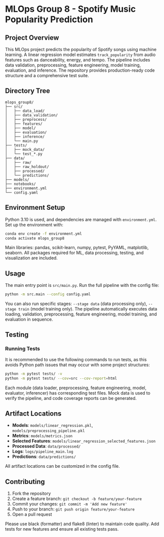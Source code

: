 # MLOps Group 8 - Spotify Music Popularity Prediction

## Project Overview
This MLOps project predicts the popularity of Spotify songs using machine learning. A linear regression model estimates `track_popularity` from audio features such as danceability, energy, and tempo. The pipeline includes data validation, preprocessing, feature engineering, model training, evaluation, and inference. The repository provides production-ready code structure and a comprehensive test suite.

## Directory Tree
```
mlops_group8/
├── src/
│   ├── data_load/
│   ├── data_validation/
│   ├── preprocess/
│   ├── features/
│   ├── model/
│   ├── evaluation/
│   ├── inference/
│   └── main.py
├── tests/
│   ├── mock_data/
│   └── test_*.py
├── data/
│   ├── raw/
│   ├── raw_holdout/
│   ├── processed/
│   └── predictions/
├── models/
├── notebooks/
├── environment.yml
└── config.yaml
```

## Environment Setup
Python 3.10 is used, and dependencies are managed with `environment.yml`. Set up the environment with:

```bash
conda env create -f environment.yml
conda activate mlops_group8
```

Main libraries: pandas, scikit-learn, numpy, pytest, PyYAML, matplotlib, seaborn. All packages required for ML, data processing, testing, and visualization are included.

## Usage
The main entry point is `src/main.py`. Run the full pipeline with the config file:

```bash
python -m src.main --config config.yaml
```

You can also run specific stages: `--stage data` (data processing only), `--stage train` (model training only). The pipeline automatically executes data loading, validation, preprocessing, feature engineering, model training, and evaluation in sequence.

## Testing
### Running Tests

It is recommended to use the following commands to run tests, as this avoids Python path issues that may occur with some project structures:

```bash
python -m pytest tests/ -v
python -m pytest tests/ --cov=src --cov-report=html
```

Each module (data loader, preprocessing, feature engineering, model, evaluator, inferencer) has corresponding test files. Mock data is used to verify the pipeline, and code coverage reports can be generated.

## Artifact Locations
- **Models**: `models/linear_regression.pkl`, `models/preprocessing_pipeline.pkl`
- **Metrics**: `models/metrics.json`
- **Selected Features**: `models/linear_regression_selected_features.json`
- **Processed Data**: `data/processed/`
- **Logs**: `logs/pipeline_main.log`
- **Predictions**: `data/predictions/`

All artifact locations can be customized in the config file.

## Contributing
1. Fork the repository
2. Create a feature branch: `git checkout -b feature/your-feature`
3. Commit your changes: `git commit -m 'Add new feature'`
4. Push to your branch: `git push origin feature/your-feature`
5. Open a pull request

Please use black (formatter) and flake8 (linter) to maintain code quality. Add tests for new features and ensure all existing tests pass.
